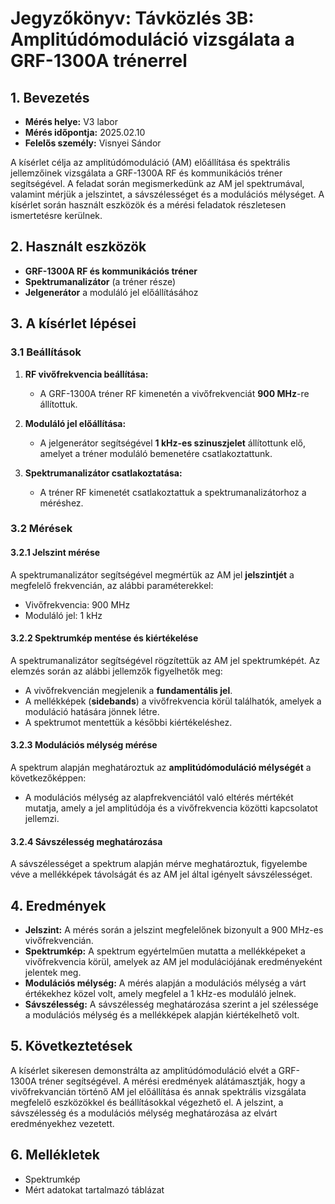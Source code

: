 # Jegyzőkönyv: Távközlés 3B: Amplitúdómoduláció vizsgálata a GRF-1300A trénerrel

## 1. Bevezetés

- **Mérés helye:** V3 labor
- **Mérés időpontja:** 2025.02.10
- **Felelős személy:** Visnyei Sándor

A kísérlet célja az amplitúdómoduláció (AM) előállítása és spektrális jellemzőinek vizsgálata a GRF-1300A RF és kommunikációs tréner segítségével. A feladat során megismerkedünk az AM jel spektrumával, valamint mérjük a jelszintet, a sávszélességet és a modulációs mélységet. A kísérlet során használt eszközök és a mérési feladatok részletesen ismertetésre kerülnek.

## 2. Használt eszközök

- **GRF-1300A RF és kommunikációs tréner**
- **Spektrumanalizátor** (a tréner része)
- **Jelgenerátor** a moduláló jel előállításához

## 3. A kísérlet lépései

### 3.1 Beállítások

1. **RF vivőfrekvencia beállítása:** 
   - A GRF-1300A tréner RF kimenetén a vivőfrekvenciát **900 MHz**-re állítottuk.
   
2. **Moduláló jel előállítása:**
   - A jelgenerátor segítségével **1 kHz-es szinuszjelet** állítottunk elő, amelyet a tréner moduláló bemenetére csatlakoztattunk.

3. **Spektrumanalizátor csatlakoztatása:**
   - A tréner RF kimenetét csatlakoztattuk a spektrumanalizátorhoz a méréshez.

### 3.2 Mérések

#### 3.2.1 Jelszint mérése

A spektrumanalizátor segítségével megmértük az AM jel **jelszintjét** a megfelelő frekvencián, az alábbi paraméterekkel:
   - Vivőfrekvencia: 900 MHz
   - Moduláló jel: 1 kHz

#### 3.2.2 Spektrumkép mentése és kiértékelése

A spektrumanalizátor segítségével rögzítettük az AM jel spektrumképét. Az elemzés során az alábbi jellemzők figyelhetők meg:
   - A vivőfrekvencián megjelenik a **fundamentális jel**.
   - A mellékképek (**sidebands**) a vivőfrekvencia körül találhatók, amelyek a moduláció hatására jönnek létre.
   - A spektrumot mentettük a későbbi kiértékeléshez.

#### 3.2.3 Modulációs mélység mérése

A spektrum alapján meghatároztuk az **amplitúdómoduláció mélységét** a következőképpen:
   - A modulációs mélység az alapfrekvenciától való eltérés mértékét mutatja, amely a jel amplitúdója és a vivőfrekvencia közötti kapcsolatot jellemzi.

#### 3.2.4 Sávszélesség meghatározása

A sávszélességet a spektrum alapján mérve meghatároztuk, figyelembe véve a mellékképek távolságát és az AM jel által igényelt sávszélességet.

## 4. Eredmények

- **Jelszint:** A mérés során a jelszint megfelelőnek bizonyult a 900 MHz-es vivőfrekvencián.
- **Spektrumkép:** A spektrum egyértelműen mutatta a mellékképeket a vivőfrekvencia körül, amelyek az AM jel modulációjának eredményeként jelentek meg.
- **Modulációs mélység:** A mérés alapján a modulációs mélység a várt értékekhez közel volt, amely megfelel a 1 kHz-es moduláló jelnek.
- **Sávszélesség:** A sávszélesség meghatározása szerint a jel szélessége a modulációs mélység és a mellékképek alapján kiértékelhető volt.

## 5. Következtetések

A kísérlet sikeresen demonstrálta az amplitúdómoduláció elvét a GRF-1300A tréner segítségével. A mérési eredmények alátámasztják, hogy a vivőfrekvancián történő AM jel előállítása és annak spektrális vizsgálata megfelelő eszközökkel és beállításokkal végezhető el. A jelszint, a sávszélesség és a modulációs mélység meghatározása az elvárt eredményekhez vezetett.

## 6. Mellékletek

- Spektrumkép
- Mért adatokat tartalmazó táblázat

